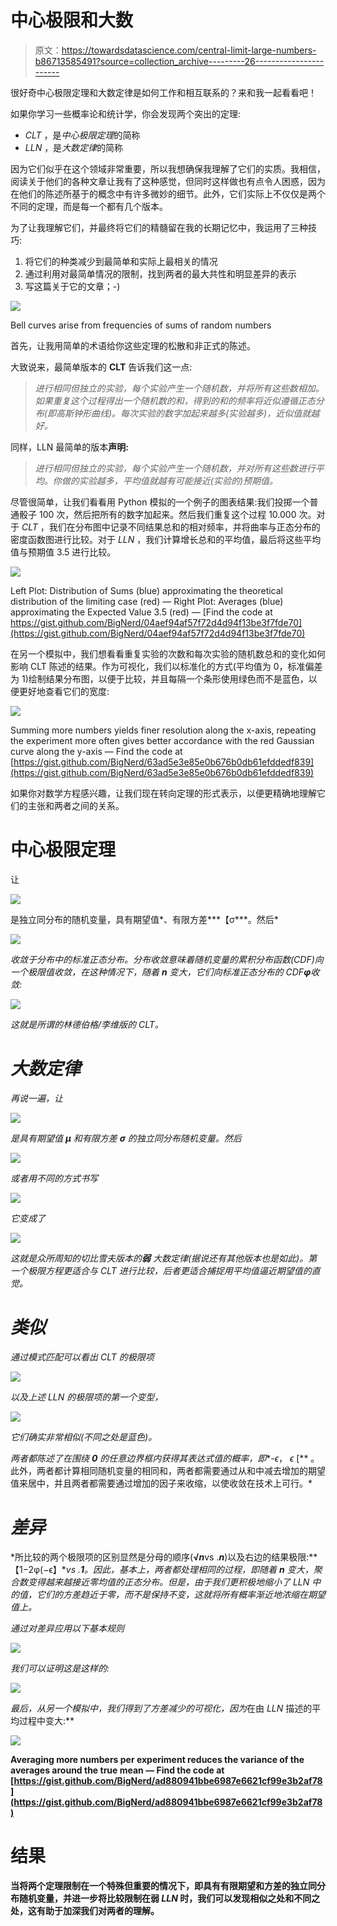 # 中心极限和大数

> 原文：<https://towardsdatascience.com/central-limit-large-numbers-b86713585491?source=collection_archive---------26----------------------->

很好奇中心极限定理和大数定律是如何工作和相互联系的？来和我一起看看吧！

如果你学习一些概率论和统计学，你会发现两个突出的定理:

*   *CLT* ，是*中心极限定理*的简称
*   *LLN* ，是*大数定律*的简称

因为它们似乎在这个领域非常重要，所以我想确保我理解了它们的实质。我相信，阅读关于他们的各种文章让我有了这种感觉，但同时这样做也有点令人困惑，因为在他们的陈述所基于的概念中有许多微妙的细节。此外，它们实际上不仅仅是两个不同的定理，而是每一个都有几个版本。

为了让我理解它们，并最终将它们的精髓留在我的长期记忆中，我运用了三种技巧:

1.  将它们的种类减少到最简单和实际上最相关的情况
2.  通过利用对最简单情况的限制，找到两者的最大共性和明显差异的表示
3.  写这篇关于它的文章；-)

![](img/fa2b8da241803b16d0e97ee58f516d1f.png)

Bell curves arise from frequencies of sums of random numbers

首先，让我用简单的术语给你这些定理的松散和非正式的陈述。

大致说来，最简单版本的 **CLT** 告诉我们这一点:

> *进行相同但独立的实验，每个实验产生一个随机数，并将所有这些数相加。如果重复这个过程得出一个随机数的和，得到的和的频率将近似遵循正态分布(即高斯钟形曲线)。每次实验的数字加起来越多(实验越多)，近似值就越好。*

同样，LLN 最简单的版本**声明:**

> *进行相同但独立的实验，每个实验产生一个随机数，并对所有这些数进行平均。你做的实验越多，平均值就越有可能接近(实验的)预期值。*

尽管很简单，让我们看看用 Python 模拟的一个例子的图表结果:我们投掷一个普通骰子 100 次，然后把所有的数字加起来。然后我们重复这个过程 10.000 次。对于 *CLT* ，我们在分布图中记录不同结果总和的相对频率，并将曲率与正态分布的密度函数图进行比较。对于 *LLN* ，我们计算增长总和的平均值，最后将这些平均值与预期值 3.5 进行比较。

![](img/4eff8e8d5a4098743f8321b5d55872ab.png)

Left Plot: Distribution of Sums (blue) approximating the theoretical distribution of the limiting case (red) — Right Plot: Averages (blue) approximating the Expected Value 3.5 (red) — [Find the code at https://gist.github.com/BigNerd/04aef94af57f72d4d94f13be3f7fde70](https://gist.github.com/BigNerd/04aef94af57f72d4d94f13be3f7fde70)

在另一个模拟中，我们想看看重复实验的次数和每次实验的随机数总和的变化如何影响 CLT 陈述的结果。作为可视化，我们以标准化的方式(平均值为 0，标准偏差为 1)绘制结果分布图，以便于比较，并且每隔一个条形使用绿色而不是蓝色，以便更好地查看它们的宽度:

![](img/7d718b94c4ccf978f7b4fec06260df29.png)

Summing more numbers yields finer resolution along the x-axis, repeating the experiment more often gives better accordance with the red Gaussian curve along the y-axis — Find the code at [https://gist.github.com/BigNerd/63ad5e3e85e0b676b0db61efddedf839](https://gist.github.com/BigNerd/63ad5e3e85e0b676b0db61efddedf839)

如果你对数学方程感兴趣，让我们现在转向定理的形式表示，以便更精确地理解它们的主张和两者之间的关系。

# 中心极限定理

让

![](img/c4135f81bce9b5819086749ba0f1ac1d.png)

是独立同分布的随机变量，具有期望值*、有限方差***【σ***。然后*

*![](img/4ee9a6f1ec1e3e1cc35e979f4eb5a6f5.png)*

*收敛于分布中的标准正态分布。分布收敛意味着随机变量的累积分布函数(CDF)向一个极限值收敛，在这种情况下，随着 ***n*** 变大，它们向标准正态分布的 CDF**φ**收敛:*

*![](img/33b76e0033a2c6f1e0f68e43611a8b99.png)*

*这就是所谓的林德伯格/李维版的 CLT。*

# *大数定律*

*再说一遍，让*

*![](img/c4135f81bce9b5819086749ba0f1ac1d.png)*

*是具有期望值 ***μ*** 和有限方差 ***σ*** 的独立同分布随机变量。然后*

*![](img/c7554c8da40b701f350298c388219da7.png)*

*或者用不同的方式书写*

*![](img/0ffcb3d55037664663742d7d41015870.png)*

*它变成了*

*![](img/8d6f14e6df2b77385690574ab2cb0602.png)*

*这就是众所周知的切比雪夫版本的**弱** *大数定律*(据说还有其他版本也是如此)。第一个极限方程更适合与 *CLT* 进行比较，后者更适合捕捉用平均值逼近期望值的直觉。*

# *类似*

*通过模式匹配可以看出 *CLT* 的极限项*

*![](img/68928df560008a15e4723d78bb015b52.png)*

*以及上述 *LLN* 的极限项的第一个变型，*

*![](img/c7554c8da40b701f350298c388219da7.png)*

*它们确实非常相似(不同之处是蓝色)。*

*两者都陈述了在围绕 **0** 的任意边界框内获得其表达式值的概率，即**-*ϵ*， *ϵ* [** 。此外，两者都计算相同随机变量的相同和，两者都需要通过从和中减去增加的期望值来居中，并且两者都需要通过增加的因子来收缩，以使收敛在技术上可行。*

# *差异*

*所比较的两个极限项的区别显然是分母的顺序(**√*n***vs .***n***)以及右边的结果极限:**【1−2φ(−ϵ】**vs .**1**。因此，基本上，两者都处理相同的过程，即随着 ***n*** 变大，聚合数变得越来越接近零均值的正态分布。但是，由于我们更积极地缩小了 *LLN* 中的值，它们的方差趋近于零，而不是保持不变，这就将所有概率渐近地浓缩在期望值上。*

*通过对差异应用以下基本规则*

*![](img/cd9a07a9348a397f2accb0f794e74cb3.png)*

*我们可以证明这是这样的:*

*![](img/a025ae8d850a21ff35ec1d55c2dcb3e5.png)*

*最后，从另一个模拟中，我们得到了方差减少的可视化，因为*在由 *LLN* 描述的平均过程中变大:**

**![](img/9eea0d9329f320a112c3b5492b7a1525.png)**

**Averaging more numbers per experiment reduces the variance of the averages around the true mean — Find the code at [https://gist.github.com/BigNerd/ad880941bbe6987e6621cf99e3b2af78](https://gist.github.com/BigNerd/ad880941bbe6987e6621cf99e3b2af78)**

# **结果**

**当将两个定理限制在一个特殊但重要的情况下，即具有有限期望和方差的独立同分布随机变量，并进一步将比较限制在弱 *LLN* 时，我们可以发现相似之处和不同之处，这有助于加深我们对两者的理解。**